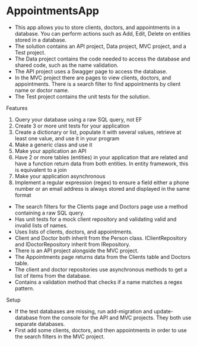 # AppointmentsApp

- This app allows you to store clients, doctors, and appointments in a database. You can perform actions such as Add, Edit, Delete on entities stored in a database.
- The solution contains an API project, Data project, MVC project, and a Test project.
- The Data project contains the code needed to access the database and shared code, such as the name validation.
- The API project uses a Swagger page to access the database.
- In the MVC project there are pages to view clients, doctors, and appointments. There is a search filter to find appointments by client name or doctor name.
- The Test project contains the unit tests for the solution.

Features
1. Query your database using a raw SQL query, not EF
2. Create 3 or more unit tests for your application
3. Create a dictionary or list, populate it with several values, retrieve at least one value, and use it in your program
4. Make a generic class and use it
5. Make your application an API
6. Have 2 or more tables (entities) in your application that are related and have a function return data from both entities. In entity framework, this is equivalent to a join
7. Make your application asynchronous
8. Implement a regular expression (regex) to ensure a field either a phone number or an email address is always stored and displayed in the same format

- The search filters for the Clients page and Doctors page use a method containing a raw SQL query.
- Has unit tests for a mock client repository and validating valid and invalid lists of names.
- Uses lists of clients, doctors, and appointments.
- Client and Doctor both inherit from the Person class. IClientRepository and IDoctorRepository inherit from IRepository.
- There is an API project alongside the MVC project.
- The Appointments page returns data from the Clients table and Doctors table.
- The client and doctor repositories use asynchronous methods to get a list of items from the database.
- Contains a validation method that checks if a name matches a regex pattern.

Setup
- If the test databases are missing, run add-migration and update-database from the console for the API and MVC projects. They both use separate databases.
- First add some clients, doctors, and then appointments in order to use the search filters in the MVC project.
